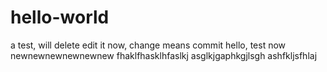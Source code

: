 # hello-world
a test, will delete
edit it now, change means commit
hello, test now
newnewnewnewnewnew
fhaklfhasklhfaslkj
asglkjgaphkgjlsgh
ashfkljsfhlaj
